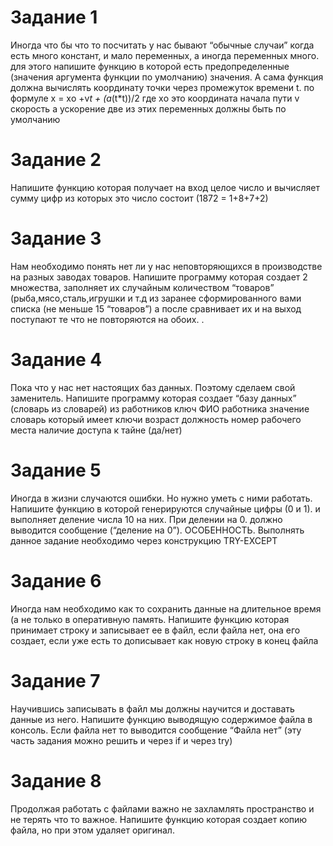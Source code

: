 # Задание 1
Иногда что бы что то посчитать у нас бывают “обычные случаи” когда есть много констант, и мало переменных, а иногда переменных много. для этого напишите функцию в которой есть предопределенные (значения аргумента функции по умолчанию) значения. А сама функция должна вычислять координату точки через промежуток времени t.
по формуле x = xо +v*t + (a*(t*t))/2
где 
xо это координата начала пути
v скорость
a ускорение 
две из этих переменных должны быть по умолчанию

# Задание 2
Напишите функцию которая получает на вход целое число и вычисляет сумму цифр из которых это число состоит (1872 = 1+8+7+2) 

# Задание 3 
Нам необходимо понять нет ли у нас неповторяющихся
в производстве на разных заводах товаров. 
Напишите программу которая создает 2 множества,
заполняет их случайным количеством “товаров” 
(рыба,мясо,сталь,игрушки и т.д из заранее сформированного вами списка 
(не меньше 15 “товаров”) а после сравнивает их и на выход поступают 
те что не повторяются на обоих. . 

# Задание 4 
Пока что у нас нет настоящих баз данных.
Поэтому сделаем свой заменитель. 
Напишите программу которая создает “базу данных” 
(словарь из словарей) из работников
	ключ ФИО работника
	значение  словарь который имеет ключи
		возраст
должность
номер рабочего места
	наличие доступа к тайне (да/нет) 

# Задание 5
Иногда в жизни случаются ошибки. 
Но нужно уметь с ними работать. 
Напишите функцию в которой генерируются случайные цифры (0 и 1).
и выполняет деление числа 10 на них. 
При делении на 0. 
должно выводится сообщение (“деление на 0”). 
ОСОБЕННОСТЬ. Выполнять данное задание необходимо через 
конструкцию TRY-EXCEPT
# Задание 6
Иногда нам необходимо как то сохранить данные на длительное время (а не только в оперативную память. Напишите функцию которая принимает строку и записывает ее в файл, если файла нет, она его создает, если уже есть то дописывает как новую строку в конец файла
# Задание 7
Научившись записывать в файл мы должны научится и доставать данные из него. Напишите функцию выводящую содержимое файла в консоль. Если файла нет то выводится сообщение “Файла нет” (эту часть задания можно решить и через if и через try) 
# Задание 8
Продолжая работать с файлами важно не захламлять пространство и не терять что то важное. Напишите функцию которая создает копию файла, но при этом удаляет оригинал. 
